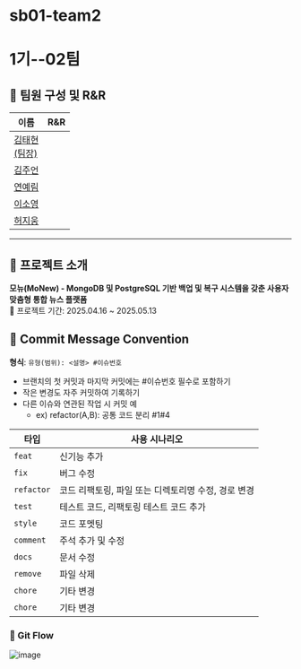 # sb01-team2
# 1기--02팀

## 👥 팀원 구성 및 R&R

| 이름     | R&R                                                                 |
|----------|----------------------------------------------------------------------|
| [김태현<br>(팀장)](https://github.com/9taetae9) | |
| [김주언](https://github.com/wndjs803) |  |
| [연예림](https://github.com/yinneu) |  |
| [이소영](https://github.com/gitSoyoungLee) | |
| [허지웅](https://github.com/kiki1875b) |  |

---
## 📝 프로젝트 소개
**모뉴(MoNew) - MongoDB 및 PostgreSQL 기반 백업 및 복구 시스템을 갖춘 사용자 맞춤형 통합 뉴스 플랫폼**  
📆 프로젝트 기간: 2025.04.16 ~ 2025.05.13  

## 💬 Commit Message Convention
**형식**: `유형(범위): <설명> #이슈번호`
- 브랜치의 첫 커밋과 마지막 커밋에는 #이슈번호 필수로 포함하기
- 작은 변경도 자주 커밋하여 기록하기
- 다른 이슈와 연관된 작업 시 커밋 예
  - ex) refactor(A,B): 공통 코드 분리 #1#4

| 타입     | 사용 시나리오 |
|----------|---------------|
| `feat`   | 신기능 추가 |
| `fix`    | 버그 수정 |
| `refactor`| 코드 리팩토링, 파일 또는 디렉토리명 수정, 경로 변경 |
| `test`	 | 테스트 코드, 리팩토링 테스트 코드 추가 |
| `style`	 | 코드 포멧팅 |
| `comment`	 | 주석 추가 및 수정 |
| `docs`	 | 문서 수정 |
| `remove`	 | 파일 삭제 |
| `chore`  | 기타 변경 |
| `chore`  | 기타 변경 |

### 🔄 Git Flow
![image](https://github.com/user-attachments/assets/6ae847b8-b30d-4d5f-85dc-5c0099a3ced7)
